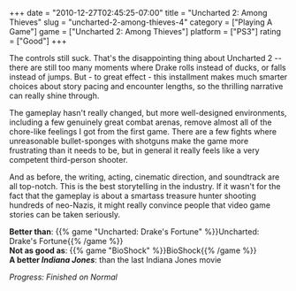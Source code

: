+++
date = "2010-12-27T02:45:25-07:00"
title = "Uncharted 2: Among Thieves"
slug = "uncharted-2-among-thieves-4"
category = ["Playing A Game"]
game = ["Uncharted 2: Among Thieves"]
platform = ["PS3"]
rating = ["Good"]
+++

The controls still suck.  That's the disappointing thing about Uncharted 2 -- there are still too many moments where Drake rolls instead of ducks, or falls instead of jumps.  But - to great effect - this installment makes much smarter choices about story pacing and encounter lengths, so the thrilling narrative can really shine through.

The gameplay hasn't really changed, but more well-designed environments, including a few genuinely great combat arenas, remove almost all of the chore-like feelings I got from the first game.  There are a few fights where unreasonable bullet-sponges with shotguns make the game more frustrating than it needs to be, but in general it really feels like a very competent third-person shooter.

And as before, the writing, acting, cinematic direction, and soundtrack are all top-notch.  This is the best storytelling in the industry.  If it wasn't for the fact that the gameplay is about a smartass treasure hunter shooting hundreds of neo-Nazis, it might really convince people that video game stories can be taken seriously.

<b>Better than</b>: {{% game "Uncharted: Drake's Fortune" %}}Uncharted: Drake's Fortune{{% /game %}}  
<b>Not as good as</b>: {{% game "BioShock" %}}BioShock{{% /game %}}  
<b>A better <i>Indiana Jones</i></b>: than the last Indiana Jones movie

<i>Progress: Finished on Normal</i>